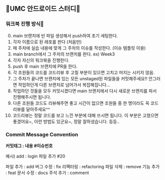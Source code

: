 
## 🌈UMC 안드로이드 스터디🌈
### 워크북 진행 방식👋
0. main 브랜치에 빈 파일 생성해서 push하여 초기 세팅한다.
1. 각자 이름으로 된 레포를 판다 (처음만)
2. 매 주차에 실습 내용에 맞게 그 주차의 이슈를 작성한다. (이슈 템플릿 이용)
3. main branch에서 그 주차의 브랜치를 판다. ex) Week3
4. 각자 자신의 워크북을 진행한다.
5. push 후 main 브랜치에 PR을 한다.
6. 각 조원들의 코드를 코드리뷰 후 고칠 부분이 있으면 고치고 머지는 시키지 않음.
7. 그 주차가 끝나면 브랜치에 있는 모든 unstaged된 파일들을 커밋해주세요!! 안그러면 작업하던게 다른 브랜치로 넘어가서 복잡해집니다...
8. 작업하던 것들을 모두 커밋시켰다면 main 브랜치에서 다시 새로운 브랜치를 파서 진행해주시면 됩니다.
9. 다른 조원들 코드도 리뷰해주면 좋고 시간이 없으면 조원들 중 한 명이라도 꼭 코드리뷰를 달아주세요^^
10. 코드리뷰는 정말 코드를 보고 느낀 부분에 대해 쓰시면 됩니다. 이 부분은 고쳤으면 좋겠어요~, 이런 방법도 있군요~, 정말 잘하셨습니다. 등등..

### Commit Message Convention
**커밋태그 : 내용 #이슈번호**

예시) add : login 파일 추가 #20

파일 추가 : add
버그 수정 : fix
리팩터링 : refactoring
파일 삭제 : remove
기능 추가 : feat
문서 수정 : docs
주석 추가 : comment
